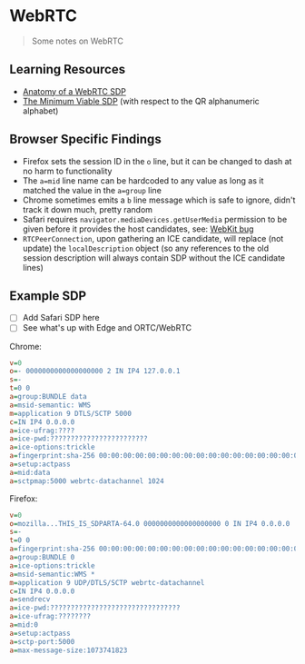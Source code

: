 # WebRTC

> Some notes on WebRTC

## Learning Resources

- [Anatomy of a WebRTC SDP](https://webrtchacks.com/sdp-anatomy/)
- [The Minimum Viable SDP](https://webrtchacks.com/the-minimum-viable-sdp/) (with respect to the QR alphanumeric alphabet)

## Browser Specific Findings

- Firefox sets the session ID in the `o` line, but it can be changed to dash at no harm to functionality
- The `a=mid` line name can be hardcoded to any value as long as it matched the value in the `a=group` line
- Chrome sometimes emits a `b` line message which is safe to ignore, didn't track it down much, pretty random
- Safari requires `navigator.mediaDevices.getUserMedia` permission to be given before it provides the host candidates, see:
  [WebKit bug](https://bugs.webkit.org/show_bug.cgi?id=189503)
- `RTCPeerConnection`, upon gathering an ICE candidate, will replace (not update) the `localDescription` object
  (so any references to the old session description will always contain SDP without the ICE candidate lines)

## Example SDP

- [ ] Add Safari SDP here
- [ ] See what's up with Edge and ORTC/WebRTC

Chrome:

```ini
v=0
o=- 0000000000000000000 2 IN IP4 127.0.0.1
s=-
t=0 0
a=group:BUNDLE data
a=msid-semantic: WMS
m=application 9 DTLS/SCTP 5000
c=IN IP4 0.0.0.0
a=ice-ufrag:????
a=ice-pwd:????????????????????????
a=ice-options:trickle
a=fingerprint:sha-256 00:00:00:00:00:00:00:00:00:00:00:00:00:00:00:00:00:00:00:00:00:00:00:00:00:00:00:00:00:00:00:00
a=setup:actpass
a=mid:data
a=sctpmap:5000 webrtc-datachannel 1024
```

Firefox:

```ini
v=0
o=mozilla...THIS_IS_SDPARTA-64.0 0000000000000000000 0 IN IP4 0.0.0.0
s=-
t=0 0
a=fingerprint:sha-256 00:00:00:00:00:00:00:00:00:00:00:00:00:00:00:00:00:00:00:00:00:00:00:00:00:00:00:00:00:00:00:00
a=group:BUNDLE 0
a=ice-options:trickle
a=msid-semantic:WMS *
m=application 9 UDP/DTLS/SCTP webrtc-datachannel
c=IN IP4 0.0.0.0
a=sendrecv
a=ice-pwd:????????????????????????????????
a=ice-ufrag:????????
a=mid:0
a=setup:actpass
a=sctp-port:5000
a=max-message-size:1073741823
```

